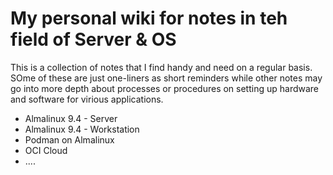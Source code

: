 # My personal wiki for notes in teh field of Server & OS

This is a collection of notes that I find handy and need on a regular basis. SOme of these are just one-liners as short reminders while other notes may go into more depth about processes or procedures on setting up hardware and software for virious applications.

- Almalinux 9.4 - Server
- Almalinux 9.4 - Workstation
- Podman on Almalinux
- OCI Cloud
- ....